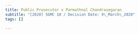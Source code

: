 ```yaml
---
title: Public Prosecutor v Parmathnal Chandrasegaran
subtitle: "[2020] SGMC 10 / Decision Date: 9\_March\_2020"
tags: []

---
```

